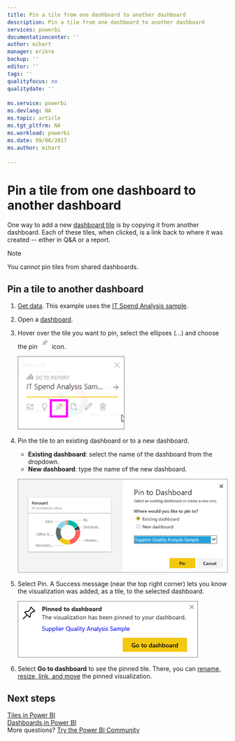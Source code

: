 ```yaml
---
title: Pin a tile from one dashboard to another dashboard
description: Pin a tile from one dashboard to another dashboard
services: powerbi
documentationcenter: ''
author: mihart
manager: erikre
backup: ''
editor: ''
tags: ''
qualityfocus: no
qualitydate: ''

ms.service: powerbi
ms.devlang: NA
ms.topic: article
ms.tgt_pltfrm: NA
ms.workload: powerbi
ms.date: 09/08/2017
ms.author: mihart

---
```

# Pin a tile from one dashboard to another dashboard
﻿One way to add a new [dashboard tile](powerbi-service-dashboard-tiles.md) is by copying it from another dashboard. Each of these tiles, when clicked, is a link back to where it was created -- either in Q&A or a report. 

> [!NOTE]
> You cannot pin tiles from shared dashboards.
> 
> 

## Pin a tile to another dashboard
1. [Get data](service-get-data.md). This example uses the [IT Spend Analysis sample](powerbi-sample-it-spend-analysis-take-a-tour.md).
2. Open a [dashboard](powerbi-service-dashboards.md).
3. Hover over the tile you want to pin, select the ellipses (...) and choose the pin ![](media/powerbi-pin-a-tile-from-one-dashboard-to-another/PBI_PinTile.png) icon.  
   
   ![](media/powerbi-pin-a-tile-from-one-dashboard-to-another/power-bi-tile-menu.png)
4. Pin the tile to an existing dashboard or to a new dashboard. 
   
   * **Existing dashboard**: select the name of the dashboard from the dropdown.
   * **New dashboard**: type the name of the new dashboard.
   
   ![](media/powerbi-pin-a-tile-from-one-dashboard-to-another/PBI_PinToAnotherDash.png)
5. Select Pin.
   A Success message (near the top right corner) lets you know the visualization was added, as a tile, to the selected dashboard.
   
   ![](media/powerbi-pin-a-tile-from-one-dashboard-to-another/power-bi-pin-success.png)
6. Select **Go to dashboard** to see the pinned tile. There, you can [rename, resize, link, and move](powerbi-service-edit-a-tile-in-a-dashboard.md) the pinned visualization.

## Next steps
[Tiles in Power BI](powerbi-service-dashboard-tiles.md)  
[Dashboards in Power BI](powerbi-service-dashboards.md)  
More questions? [Try the Power BI Community](http://community.powerbi.com/)

